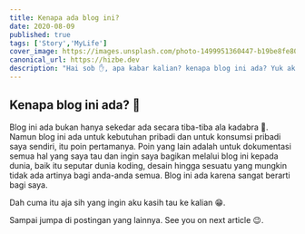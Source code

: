 ```yaml
---
title: Kenapa ada blog ini?
date: 2020-08-09
published: true
tags: ['Story','MyLife']
cover_image: https://images.unsplash.com/photo-1499951360447-b19be8fe80f5?ixlib=rb-1.2.1&ixid=eyJhcHBfaWQiOjEyMDd9&auto=format&fit=crop&w=1050&q=80
canonical_url: https://hizbe.dev
description: "Hai sob ✋, apa kabar kalian? kenapa blog ini ada? Yuk aku kasih tau! kalo mau."
---
```


<i class="fa fa-quote-left fa-3x fa-pull-left" aria-hidden="true"></i>
<h2>Kenapa blog ini ada? 🤔</h2>

Blog ini ada bukan hanya sekedar ada secara tiba-tiba ala kadabra 🎉. Namun blog ini ada untuk kebutuhan pribadi dan untuk konsumsi pribadi saya sendiri, itu poin pertamanya. Poin yang lain adalah untuk dokumentasi semua hal yang saya tau dan ingin saya bagikan melalui blog ini kepada dunia, baik itu seputar dunia koding, desain hingga sesuatu yang mungkin tidak ada artinya bagi anda-anda semua. Blog ini ada karena sangat berarti bagi saya.

Dah cuma itu aja sih yang ingin aku kasih tau ke kalian 😁.

Sampai jumpa di postingan yang lainnya. See you on next article 😉.
